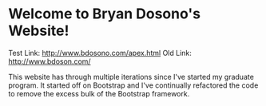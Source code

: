 # Welcome to Bryan Dosono's Website!

Test Link: http://www.bdosono.com/apex.html
Old Link: http://www.bdoson.com/

This website has through multiple iterations since I've started my graduate program. It started off on Bootstrap and I've continually refactored the code to remove the excess bulk of the Bootstrap framework. 
